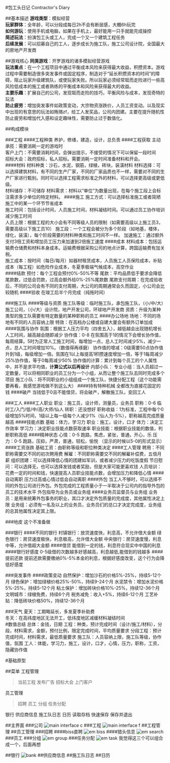 #包工头日记 Contractor's Diary


##基本描述
**游戏类型**：模拟经营  
**玩家群体**：全年龄，可以分段成每日2h不会有断层感，大概6h玩完  
**如何游玩**：使用手机或电脑，如果在手机上，最好能用一只手就能完成操控  
**简述玩法**：扮演包工头或工人，完成一个又一个建筑工程任务  
**后续发展**：可以招募自己的工人，逐步成长为施工队，施工公司设计院，全国最大的房地产开发商  


##游戏核心
**同类游戏**：开罗游戏的诸多模拟经营游戏  
**玩法重点**：在一个工程项目中通过平衡成本风险来获得最大收益，积攒资本。游戏过程中需要制造很多突发事件或固定程序，制造对于“延长积攒资本的时间”的障碍，阻止玩家升级建筑队，或使玩家失败。所以玩家必须经常铤而走险进行一些高风险低成本的施工或者熟练的平衡成本和风险来获得最大的收益。  
**主要乐趣**：扩展自己的公司，发现铤而走险的技巧，平衡风险与成本，发现奇特的玩法  
**防止疲劳**：增加突发事件如政策变动，大宗物资涨跌价，人员工资变动。以及现实中出现的有意思的玩法如贿赂zf，给工人发奖品，公司内团建。主要在提升随机性防止疲劳和增加代入感和设定趣味性，需要防止过于数值化。  


##构成模块

###工程
####工程种类
养护，修缮，建造，设计，总负责
####工程获取
主动承揽：需要消耗一定的游戏时  
客户上门：不需要消耗时间，会弹出提示，不接受的情况下可以保留一段时间  
招标大会：政府招标，私人招标。需要消耗一定时间准备材料和开会。  
####材料
材料种类：沙石，水泥，钢筋，绿植，砖块，装潢材料
材料选择：可以选择建筑材料，有不同的生产厂家，不同的厂家品质也不一样，需要对不同的生产厂家进行甄别。同时可以选择工程需求标准之外的材料，可以选择更高级或更低级。  
材料储存：不可储存
材料需求：材料以“单位”为数量出现，在每个施工段上会标注需求多少单位的特定材料。
####施工
施工方式：可以选择标准施工或者简陋施工中的某一个环节节省成本  
施工时间：包括设计时间，人员施工时间，材料凝结时间。可以通过员工协作培训减少施工时间  
人员上限：根据工程的大小会有不同等级人员的限制（如需要高级以上施工员3，需要高级以下施工员10）
施工段：一个工程会被分为多个阶段（如地基，楼体，绿化，装潢），每个阶段需要的材料种类和施工时间不一样。
加速施工：通过额外支付3倍工资和增加员工压力来加速到2倍施工速度
####成本
材料成本：包括运输费仓储费和材料本身成本。运输费根据采购公司的地点计算，跨国运输费有加关税。  
施工成本：按时间（每日/每月）如器材租赁成本，人员施工人员保险成本，补贴成本（每工程）如危险作业成本，冬夏季极端气候成本，高空作业  
####结款
预付：每个工程会预付0%-50%不等
尾款：平均品质低于要求会降低尾款数，过低会罚款，过高会额外给0%-25%尾款数
尾款支付周期：在完成验收后，不同的公司会有不同的支付周期，大公司的周期通常会久而固定，小公司会比较随机
####验收
在竣工后半个月完成（纯拖时间）

###施工队
####等级与资质
施工队等级：临时施工队，承包施工队，（小/中/大）施工公司，（小/大）设计院，地产开发公司，环球地产开发商
资质：升级为某种类型的施工队需要有特定数量的某种职称的员工
####办公场地
场地：不同的场地有不同的人员容纳上限
特效：在高档办公楼或自建大厦会有额外订单加成
####氛围与协作
氛围：根据工人压力平均（四舍五入），越低越会出现随机增长人工时间，越高越会随即减少
协作值：0-8 在氛围高于1的情况下会增长协作值，每周结算。5时为正常人工施工时间，每增加一点，总人工时间减少5%，减少一点，总人工时间增加10%。（数值得再琢磨）
协作值的增减：0级需要50点协作值升到1级，每级增加一倍。氛围在1以上每提高1积攒速度增加一倍，等于1每周减少25%协作值，等于0每周减少50%
协作值的计算：累计到每个员工的个人属性中，并不是求平均值，**计算公式以后再设计**
内部小队：
专业小组：当人员超过一定数量，可以将相同职业的员工分为一个小组，从而让整个施工队去同时完成多个项目
施工小队：将不同职业的小组组成一个施工队，快捷分配工程（这个功能需要再看，我感觉游戏做不到这么大）
####持有特种机械
全都改为直接花固定的钱
####破产
当钱低于0且不能借贷，将会破产，解散施工队，变回工人

###工人
####工人职业
职业：施工员，设计师，测量员，业务员
职称：0-6 临时工/入门/低/中/高/大师/仙人
转职：还没想好
职称收益：1为标准，工程中每个0级增加5%时间，1级以上每一级每个人减少1%（仙人为-5%），职称越高完成质量越高
####技能点数
基础：体力，学习力
职业：施工，设计，口才
体力：决定工作效率
学习力：决定职业技能点数获取速率
职业技能：根据职业技能的数值，判断职称高低
####精神状态
心情：0-5 跑路，焦虑，紧张，普通，开心，乐
压力：0-5 跑路，压抑，严肃，普通，轻松，愉悦 （显示的时候以5-0的形式显示）
####工资涨跌
基础工资：由职称等级和职位种类决定
####工人管理
聘用：不同职称需要交不同的初次聘用费
解雇：不同职称需要交不同的解雇补偿费，五倍月薪
组织团建：可以选择降低心情的团建如军训，或者减少压力的吃饭度假
节日慰问：可以选择无，也可以选择发钱或者奖励，但是大家可能更喜欢钱
人员培训：花费一定的时间和钱，快速提高人员职业技能点数，会增加压力和降低心情
####自动离职
压力过高或心情过低会自动离职
####外包
当工人不够时，可以选择不同的外包公司进行外包。外包完成的工程质量小于一半取决于公司内的指导外包的员工的技术水平
外包指导为业务员或业务组
####业务员监督员与业务组
业务员：是用来统筹外包事务的职业，其口才决定外包质量的完成度，其他属性决定上限
业务组：必须有一名及以上的业务员，业务员们的总口才决定完成度，业务组的总其他属性决定其上限。

###地皮
这个不准备做

###银行
####不同的银行
村镇银行：放贷速度快，利息高，不允许借大金额
绿色银行：房贷速度极快，利息极高，允许借大金额
中央银行：房贷速度慢，利息中等，允许借超大金额
####借贷
能借到一定的钱，利息符合现实中中国的利息
####银行好感度
0-5级借的次数越多好感越高，利息越低,能借到的钱越多
####提前还款
提前还款需要缴纳0%-5%本金的利息，根据好感度改变，这个行为会降低好感度

###突发事件
####政策变动
自然保护：增加沙石的价格5%-25%，持续5-12个月
绿色保护：增加绿植价格25%-50%，持续9-24个月
水泥禁令：增加水泥价格5%-25%，持续5-12个月
粘土保护：增加砖块价格10%-25%，持续12-36个月
文明城市：绿植免费，持续6个月
税务减免：收入+5%，持续6-12个月
工艺补贴：降低砖块价格50%，持续12-36个月

###天气
夏天：工期略延长，多发夏季补助费  
冬天：在高纬度地区无法开工，低纬度地区减缓材料凝结时间  
#数值总结
总体：金钱，日期
工程：种类，预计完成时间（设计/施工/材料），分段，材料需求，金额，预付比例，限定完成时间，平均质量要求
分段工程：预计完成时间，材料需求，最低质量要求
施工队：人员容纳上限，施工队等级，协作值，氛围
工人：体能，学习力，施工，设计，口才，心情，压力，职称，工资，隐藏协作值

#基础原型

##菜单
工程管理
>当前工程
>发布广告
>招标大会
>上门客户

员工管理
>招聘
>员工
>分组
>任务分配

银行
供应商信息
施工队日志
日历
读取存档
快速保存
保存并退出

##主界面
###公司
![main interface c](./main%20interface.png)
###工程
![main interface f](./main%20interface%202.png)
##工程管理
##员工管理
###招聘
####biss直聘
![em biss](./employee%20management%20biss.png)
####猎头信息
![em search](./employee%20management%20search.png)
###员工
###分组
![em group](./employee%20management%20group.png)
###任务分配
![em task](./employee%20management%20task.png)
我觉得这三个可以组合成一个，后面再想

##银行
![bank](./bank.png)
##供应商信息
##施工队日志
##日历
